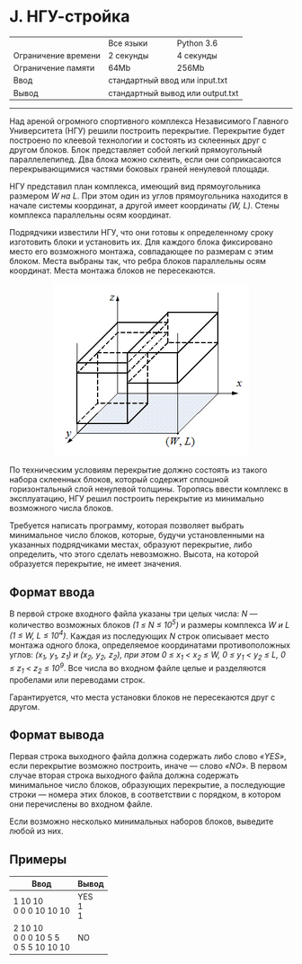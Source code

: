 # J. НГУ-стройка

<table>
  <tr>
  <td></td>
    <td>Все языки</td>
    <td>Python 3.6</td>
  </tr>
  <tr>
  	<td>Ограничение времени</td>
  	<td>2 секунды</td>
    <td>4 секунды</td>
  </tr>
  <tr>
  	<td>Ограничение памяти</td>
  	<td>64Mb</td>
    <td>256Mb</td>
  </tr>
  <tr>
  	<td>Ввод</td>
  	<td colspan = "2">стандартный ввод или input.txt</td>
  </tr>
  <tr>
  	<td>Вывод</td>
  	<td colspan = "2">стандартный вывод или output.txt</td>
  </tr>
</table>

---
Над ареной огромного спортивного комплекса Независимого Главного Университета (НГУ) решили построить перекрытие. Перекрытие будет построено по клеевой технологии и состоять из склеенных друг с другом блоков. Блок представляет собой легкий прямоугольный параллелепипед. Два блока можно склеить, если они соприкасаются перекрывающимися частями боковых граней ненулевой площади.

НГУ представил план комплекса, имеющий вид прямоугольника размером *W на L*. При этом один из углов прямоугольника находится в начале системы координат, а другой имеет координаты *(W, L)*. Стены комплекса параллельны осям координат.

Подрядчики известили НГУ, что они готовы к определенному сроку изготовить блоки и установить их. Для каждого блока фиксировано место его возможного монтажа, совпадающее по размерам с этим блоком. Места выбраны так, что ребра блоков параллельны осям координат. Места монтажа блоков не пересекаются.

<p align="center">
    <img width="347" height="307" src="https://github.com/dedmouze/Yandex-Algorithm-Trainings/blob/main/%D0%A2%D1%80%D0%B5%D0%BD%D0%B8%D1%80%D0%BE%D0%B2%D0%BA%D0%B0%201.0/07.%20%D0%A1%D0%BE%D1%80%D1%82%D0%B8%D1%80%D0%BE%D0%B2%D0%BA%D0%B0%20%D1%81%D0%BE%D0%B1%D1%8B%D1%82%D0%B8%D0%B9/J.%20%D0%9D%D0%93%D0%A3-%D1%81%D1%82%D1%80%D0%BE%D0%B9%D0%BA%D0%B0/%D0%9F%D1%80%D0%B8%D0%BC%D0%B5%D1%80%20%D0%BC%D0%BE%D0%BD%D1%82%D0%B0%D0%B6%D0%B0.gif" alt="Пример монтажа">
</p>

По техническим условиям перекрытие должно состоять из такого набора склеенных блоков, который содержит сплошной горизонтальный слой ненулевой толщины. Торопясь ввести комплекс в эксплуатацию, НГУ решил построить перекрытие из минимально возможного числа блоков.

Требуется написать программу, которая позволяет выбрать минимальное число блоков, которые, будучи установленными на указанных подрядчиками местах, образуют перекрытие, либо определить, что этого сделать невозможно. Высота, на которой образуется перекрытие, не имеет значения.

## Формат ввода

В первой строке входного файла указаны три целых числа: *N* — количество возможных блоков *(1 ≤ N ≤ 10<sup>5</sup>)* и размеры комплекса *W и L (1 ≤ W, L ≤ 10<sup>4</sup>)*. Каждая из последующих *N* строк описывает место монтажа одного блока, определяемое координатами противоположных углов: *(x<sub>1</sub>, y<sub>1</sub>, z<sub>1</sub>) и (x<sub>2</sub>, y<sub>2</sub>, z<sub>2</sub>), при этом 0 ≤ x<sub>1</sub> < x<sub>2</sub> ≤ W, 0 ≤ y<sub>1</sub> < y<sub>2</sub> ≤ L, 0 ≤ z<sub>1</sub> < z<sub>2</sub> ≤ 10<sup>9</sup>*. Все числа во входном файле целые и разделяются пробелами или переводами строк.

Гарантируется, что места установки блоков не пересекаются друг с другом.

## Формат вывода

Первая строка выходного файла должна содержать либо слово *«YES»*, если перекрытие возможно построить, иначе — слово *«NO»*. В первом случае вторая строка выходного файла должна содержать минимальное число блоков, образующих перекрытие, а последующие строки — номера этих блоков, в соответствии с порядком, в котором они перечислены во входном файле.

Если возможно несколько минимальных наборов блоков, выведите любой из них.

## Примеры

|Ввод|Вывод|
|---|---|
|1 10 10<br>0 0 0 10 10 10|YES<br>1<br>1|
|2 10 10<br>0 0 0 10 5 5<br>0 5 5 10 10 10|NO|
